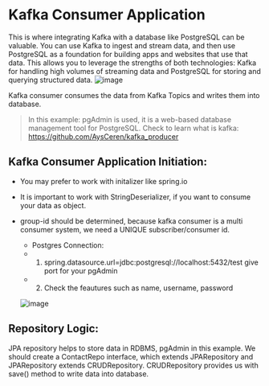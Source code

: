 # Kafka Consumer Application
This is where integrating Kafka with a database like PostgreSQL can be valuable. You can use Kafka to ingest and stream data, and then use PostgreSQL as a foundation for building apps and websites that use that data. This allows you to leverage the strengths of both technologies: Kafka for handling high volumes of streaming data and PostgreSQL for storing and querying structured data.
![image](https://github.com/user-attachments/assets/3df15f96-aa29-477a-8fad-96de8833178d)


Kafka consumer consumes the data from Kafka Topics and writes them into database.
> In this example: pgAdmin is used, it is a web-based database management tool for PostgreSQL.
> Check to learn what is kafka: https://github.com/AysCeren/kafka_producer

## Kafka Consumer Application Initiation:
+ You may prefer to work with initalizer like spring.io
+ It is important to work with StringDeserializer, if you want to consume your data as object.
+ group-id should be determined, because kafka consumer is a multi consumer system, we need a UNIQUE subscriber/consumer id.
   - Postgres Connection:
   - 1. spring.datasource.url=jdbc:postgresql://localhost:5432/test give port for your pgAdmin
   - 2. Check the feautures such as name, username, password

  ![image](https://github.com/user-attachments/assets/3b726192-10ef-4355-8cbe-10b1634138a0)

## Repository Logic:

JPA repository helps to store data in RDBMS, pgAdmin in this example. 
We should create a ContactRepo interface, which extends JPARepository and JPARepository extends CRUDRepository. CRUDRepository provides us with save() method to write data into database.
